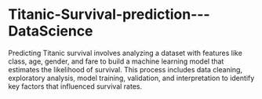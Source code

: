 # Titanic-Survival-prediction---DataScience
Predicting Titanic survival involves analyzing a dataset with features like class, age, gender, and fare to build a machine learning model that estimates the likelihood of survival. This process includes data cleaning, exploratory analysis, model training, validation, and interpretation to identify key factors that influenced survival rates.
